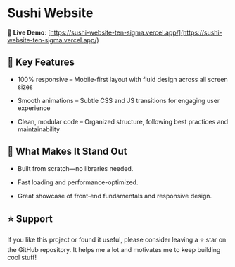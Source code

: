 # Sushi Website

🔗 **Live Demo**: [https://sushi-website-ten-sigma.vercel.app/](https://sushi-website-ten-sigma.vercel.app/)

## 🚀 Key Features
- 100% responsive – Mobile-first layout with fluid design across all screen sizes

- Smooth animations – Subtle CSS and JS transitions for engaging user experience

- Clean, modular code – Organized structure, following best practices and maintainability

## 🎯 What Makes It Stand Out
- Built from scratch—no libraries needed.

- Fast loading and performance-optimized.

- Great showcase of front‑end fundamentals and responsive design.

## ⭐ Support
If you like this project or found it useful, please consider leaving a ⭐ star on the GitHub repository. It helps me a lot and motivates me to keep building cool stuff!
